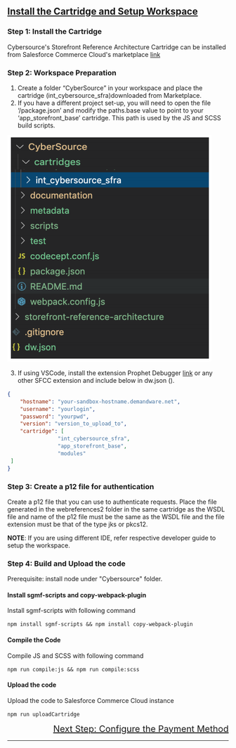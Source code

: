 ## <ins>Install the Cartridge and Setup Workspace

### Step 1: Install the Cartridge
Cybersource's Storefront Reference Architecture Cartridge can be installed from Salesforce Commerce Cloud's marketplace [link](https://appexchange.salesforce.com/listingDetail?listingId=a0N3u00000RZaiQEAT&tab=e)

### Step 2: Workspace Preparation
1. Create a folder “CyberSource” in your workspace and place the cartridge (int_cybersource_sfra)downloaded from Marketplace. 
2. If you have a different project set-up, you will need to open the file ‘/package.json’ and modify the paths.base value to point to your ‘app_storefront_base’ cartridge. This path is used by the JS and SCSS build scripts. 

![](Images/Workspace_Preparation.png)

3. If using VSCode, install the extension Prophet Debugger [link]((https://marketplace.visualstudio.com/items?itemName=SqrTT.prophet)) or any other SFCC extension and include below in dw.json (). 
``` JSON
{
    "hostname": "your-sandbox-hostname.demandware.net",
    "username": "yourlogin",
    "password": "yourpwd",
    "version": "version_to_upload_to",
    "cartridge": [
                "int_cybersource_sfra",
                "app_storefront_base",
                "modules"
 ]
}
```

### Step 3: Create a p12 file for authentication
 Create a p12 file that you can use to authenticate requests. 
 Place the file generated in the webreferences2 folder in the same cartridge as the WSDL file and name of the p12 file must be the same as the WSDL file and the file extension must be that of the type jks or pkcs12. 

**NOTE**: If you are using different IDE, refer respective developer guide to setup the workspace. 

### Step 4: Build and Upload the code
Prerequisite: install node under "Cybersource" folder.
#### Install sgmf-scripts and copy-webpack-plugin
Install sgmf-scripts with following command 

    npm install sgmf-scripts && npm install copy-webpack-plugin

#### Compile the Code
Compile JS and SCSS with following command

    npm run compile:js && npm run compile:scss

#### Upload the code
Upload the code to Salesforce Commerce Cloud instance

    npm run uploadCartridge


<div style="text-align: right;font-size: 20px" ><a href="Configure-payment-method.md">Next Step: Configure the Payment Method</a></div> 



---
